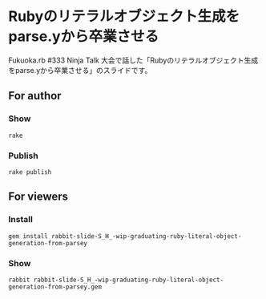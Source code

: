 # Rubyのリテラルオブジェクト生成をparse.yから卒業させる

Fukuoka.rb #333 Ninja Talk 大会で話した「Rubyのリテラルオブジェクト生成をparse.yから卒業させる」のスライドです。

## For author

### Show

    rake

### Publish

    rake publish

## For viewers

### Install

    gem install rabbit-slide-S_H_-wip-graduating-ruby-literal-object-generation-from-parsey

### Show

    rabbit rabbit-slide-S_H_-wip-graduating-ruby-literal-object-generation-from-parsey.gem

